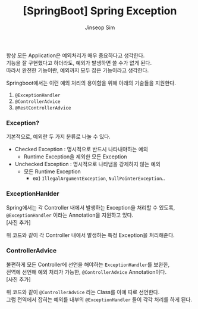 ﻿---
layout: post
title: "[SpringBoot] Spring Exception"
categories: Springboot
tags: [java]
author:
  - Jinseop Sim
toc: true
---
항상 모든 Application은 예외처리가 매우 중요하다고 생각한다.  
기능을 잘 구현했다고 하더라도, 예외가 발생하면 쓸 수가 없게 된다.  
따라서 완전한 기능이란, 예외까지 모두 잡은 기능이라고 생각한다.  

Springboot에서는 이런 예외 처리의 용이함을 위해 아래의 기술들을 지원한다.  
1. ```@ExceptionHandler```
2. ```@ControllerAdvice```
3. ```@RestControllerAdvice```

### Exception?
기본적으로, 예외란 두 가지 분류로 나눌 수 있다.
- Checked Exception : 명시적으로 반드시 나타내야하는 예외
  - Runtime Exception을 제외한 모든 Exception
- Unchecked Exception : 명시적으로 나타냄을 강제하지 않는 예외
  - 모든 Runtime Exception
    - ex) ```IllegalArgumentException```, ```NullPointerException```..

### ExceptionHanlder
Spring에서는 각 Controller 내에서 발생하는 Exception을 처리할 수 있도록,  
```@ExceptionHandler``` 이라는 Annotation을 지원하고 있다.  
[사진 추가]  

위 코드와 같이 각 Controller 내에서 발생하는 특정 Exception을 처리해준다.  

### ControllerAdvice
불편하게 모든 Controller에 선언을 해야하는 ```ExceptionHandler```를 보완한,  
전역에 선언해 예외 처리가 가능한, ```@ControllerAdvice``` Annotation이다.  
[사진 추가]

위 코드와 같이 ```@ControllerAdvice``` 라는 Class를 아예 따로 선언한다.  
그럼 전역에서 잡히는 예외를 내부의 ```@ExceptionHandler``` 들이 각각 처리를 하게 된다.  
